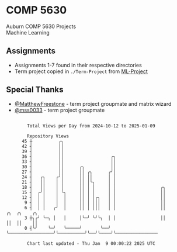 # COMP 5630
Auburn COMP 5630 Projects  
Machine Learning

## Assignments
- Assignments 1-7 found in their respective directories
- Term project copied in `./Term-Project` from [ML-Project](https://github.com/wumphlett/ML-Project)

## Special Thanks
- [@MatthewFreestone](https://github.com/MatthewFreestone) - term project groupmate and matrix wizard
- [@mss0033](https://github.com/mss0033) - term project groupmate

```

        Total Views per Day from 2024-10-12 to 2025-01-09

        Repository Views
      45 ┼          ╭╮
      42 ┤          ││
      39 ┤          ││
      36 ┤          ││                  ╭╮
      33 ┤          ││                  ││
      30 ┤          ││      ╭╮          ││
      27 ┤          ││      ││ ╭╮      ╭╯│
      24 ┤   ╭╮    ╭╯│      ││ ││      │ │
      21 ┤   ││    │ │      ││ │╰╮     │ │
      18 ┤   ││    │ │      ││ │ │     │ │                 ╭╮
      15 ┤  ╭╯│    │ ╰╮     ││ │ │     │ │                 ││
      12 ┤  │ │    │  │     ││ │ │╭╮   │ │                 ││
       9 ┤  │ │    │  │     ││ │ │││   │ │                 ││
       6 ┤  │ │   ╭╯  │     ││ │ │││   │ │                 ││          ╭╮  ╭╮    ╭╮
       3 ┼╮╭╯ ╰─╮ │   │     │╰─╯ ╰╯╰╮  │ │                 ││          ││  ││    ││
       0 ┤╰╯    ╰─╯   ╰─────╯       ╰──╯ ╰─────────────────╯╰──────────╯╰──╯╰────╯╰────────────────

        Chart last updated - Thu Jan  9 00:00:22 2025 UTC
        
```
